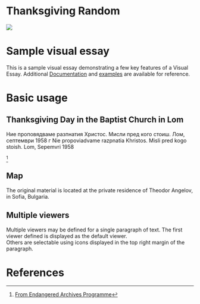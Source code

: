 # Thanksgiving Random
<a href="https://juncture-digital.org"><img src="https://juncture-digital.org/images/ve-button.png"></a>

<param ve-config 
       title="Random Thanksgiving Images around the World"
       author="Nora"
       banner="https://www.qdl.qa/en/iiif/81055/vdc_100000000282.0x000121/manifest" 
       layout="vertical">

<!-- Entities discussed throughout the essay are typically defined before the essay text and
     are thus available in all text.  Entity identifiers (QIDs) can be found in either
     Wikipedia or Wikidata (https://www.wikidata.org)> -->
<param ve-entity eid="Q185372"> <!-- Girl with a Pearl Earring painting -->
<param ve-entity eid="Q41264"> <!-- Johannes Vermeer -->
<param ve-entity eid="Q221092"> <!-- Mauritshuis -->
<param ve-entity eid="Q472"> <!-- Sofia, Bulgaria -->

# Sample visual essay

This is a sample visual essay demonstrating a few key features of a Visual Essay. Additional [Documentation](https://github.com/JSTOR-Labs/juncture/wiki) and [examples](https://jstor-labs.github.io/juncture-examples) are available for reference.
<param ve-image 
       manifest="https://iiif.qdl.qa/iiif/images/81055/vdc_100000000282.0x000121/IOR_R_15_2_1554_0340.jp2/full/54,/0/default.jpg">

# Basic usage

## Thanksgiving Day in the Baptist Church in Lom

Ние проповядваме разпнатия Христос. Мисли пред кого стоиш. Лом, септември 1958 г
Nie propoviadvame razpnatia Khristos. Misli pred kogo stoish. Lom, Sepemvri 1958

[^1]
<param ve-image 
       label="Thanksgiving" 
       description="Thanksgiving Day in the Baptist Church in Lom. 1 September 1958 Pastor Ivan Angelov had a sermon. He came earlier back from prison." 
       license="public domain" 
       url="https://eap.bl.uk/item/EAP1145-24-1-6#?c=0&m=0&s=0&cv=5&xywh=883%2C959%2C1889%2C1329">

## Map

The original material is located at the private residence of Theodor Angelov, in Sofia, Bulgaria.
<param ve-map center="Q472" zoom="11" prefer-geojson>

## Multiple viewers

Multiple viewers may be defined for a single paragraph of text.  The first viewer defined is displayed as the default viewer.  
Others are selectable using icons displayed in the top right margin of the paragraph.
<param ve-image 
       manifest="https://iiif.juncture-digital.org/manifest/6dd738aed85597cac540ad31dd5818e86ef7f2918c7b43a9eb3123d5538e6e4c">
<param ve-map center="Q36600" zoom="11">

# References

[^1]: [From Endangered Archives Programme](https://eap.bl.uk/item/EAP1145-24-1-6)

